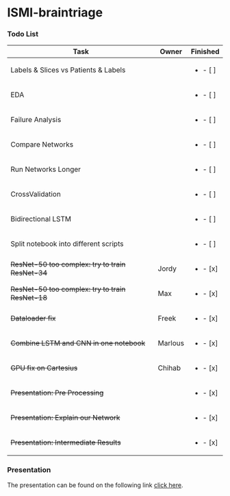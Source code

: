 # ISMI-braintriage

### Todo List
| Task           | Owner  | Finished | 
|----------------|---------------|---------------|
| Labels & Slices vs Patients & Labels | | <ul><li>- [ ] </li></ul>
| EDA | | <ul><li>- [ ] </li></ul>
| Failure Analysis | | <ul><li>- [ ] </li></ul> 
| Compare Networks | | <ul><li>- [ ] </li></ul>
| Run Networks Longer | | <ul><li>- [ ] </li></ul>
| CrossValidation | | <ul><li>- [ ] </li></ul>
| Bidirectional LSTM | | <ul><li>- [ ] </li></ul>
| Split notebook into different scripts   |  | <ul><li>- [ ] </li></ul>
| ~~ResNet-50 too complex: try to train ResNet-34~~| Jordy| <ul><li>- [x] </li></ul>
| ~~ResNet-50 too complex: try to train ResNet-18~~| Max | <ul><li>- [x] </li></ul>
| ~~Dataloader fix~~| Freek | <ul><li>- [x] </li></ul>
| ~~Combine LSTM and CNN in one notebook~~ | Marlous | <ul><li>- [x] </li></ul>
| ~~GPU fix on Cartesius~~| Chihab | <ul><li>- [x] </li></ul>
| ~~Presentation: Pre Processing~~| | <ul><li>- [x] </li></ul>
| ~~Presentation: Explain our Network~~ | | <ul><li>- [x] </li></ul>
| ~~Presentation: Intermediate Results~~| | <ul><li>- [x] </li></ul>


### Presentation 
The presentation can be found on the following link [click here](https://docs.google.com/presentation/d/1yUGkOMMU637ivkhVN_geklRppa8NqIvNW7mUkztQ098/edit?usp=sharing).

